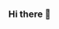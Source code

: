 ### Hi there 👋

<!--
**DavidRNMR/DavidRNMR** is a ✨ _special_ ✨ repository because its `README.md` (this file) appears on your GitHub profile.

## I'm a Java Developer!!

- 🌱 I’m currently learning everything 🤣
- 🥅 2022 Goals: Learn as much as posible :)


### Languages

[![My Skills](https://skillicons.dev/icons?i=js,html,css,bootstrap,java,spring,sql,sass)](https://skillicons.dev)

### Tools

[![My Skills](https://skillicons.dev/icons?i=mysql,oracle,git,vscode,intellij,oracle,gitlab)](https://skillicons.dev)

---

